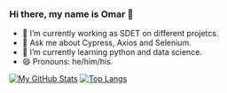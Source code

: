 ### Hi there, my name is Omar  👋

- 🔭 I’m currently working as SDET on different projetcs.
- 💬 Ask me about Cypress, Axios and Selenium.
- 🌱 I’m currently learning python and data science.
- 😄 Pronouns: he/him/his.

[![My GitHub Stats](https://github-readme-stats.vercel.app/api/?username=OmChng&count_private=true&theme=tokyonight&showicons=true)]()
[![Top Langs](https://github-readme-stats.vercel.app/api/top-langs/?username=OmChng)](https://github.com/anuraghazra/github-readme-stats)
<!--
[![My GitHub Language Stats](https://github-readme-stats.vercel.app/api/top-langs/?username=OmChng&langs_count=5&theme=tokyonight)]()
-->

<!--
**OmChng/OmChng** is a ✨ _special_ ✨ repository because its `README.md` (this file) appears on your GitHub profile.

Here are some ideas to get you started:

- 🔭 I’m currently working on ...
- 🌱 I’m currently learning ...
- 👯 I’m looking to collaborate on ...
- 🤔 I’m looking for help with ...
- 💬 Ask me about ...
- 📫 How to reach me: ...
- 😄 Pronouns: ...
- ⚡ Fun fact: ...
-->
